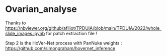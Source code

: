 # Ovarian_analyse

Thanks to https://nbviewer.org/github/afiliot/TPDUIA/blob/main/TPDUIA/2022/whole_slide_images.ipynb for patch extraction file !

Step 2 is the HoVer-Net process with PanNuke weights : https://github.com/simongraham/hovernet_inference
